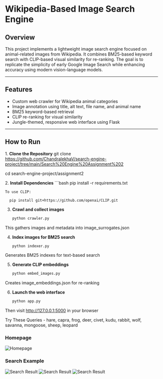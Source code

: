 # Wikipedia-Based Image Search Engine

##  Overview
This project implements a lightweight image search engine focused on animal-related images from Wikipedia. It combines BM25-based keyword search with CLIP-based visual similarity for re-ranking. The goal is to replicate the simplicity of early Google Image Search while enhancing accuracy using modern vision-language models.

---

## Features
-  Custom web crawler for Wikipedia animal categories  
-  Image annotation using title, alt text, file name, and animal name  
-  BM25 keyword-based retrieval  
-  CLIP re-ranking for visual similarity  
-  Jungle-themed, responsive web interface using Flask  

---

## How to Run
1️. **Clone the Repository**
   git clone https://github.com/ChandralekhaV/search-engine-project/tree/main/Search%20Engine%20Assignment%202
   
   cd search-engine-project/assignment2

2️. **Install Dependencies**
    ```bash
    pip install -r requirements.txt
    
    
    To use CLIP:
      
      pip install git+https://github.com/openai/CLIP.git

3. **Crawl and collect images**  
   ```bash
   python crawler.py
This gathers images and metadata into image_surrogates.json

4. **Index images for BM25 search**
    ```bash
    python indexer.py
Generates BM25 indexes for text-based search

5. **Generate CLIP embeddings**
    ```bash
    python embed_images.py
Creates image_embeddings.json for re-ranking

6. **Launch the web interface**
     ```bash
     python app.py
Then visit http://127.0.0.1:5000 in your browser



Try These Queries - 
        hare, capra, frog, deer, civet, kudu, rabbit, wolf, savanna, mongoose, sheep, leopard 

### Homepage  
![Homepage](screenshots/Webpage.png)

### Search Example  
![Search Result](screenshots/hare.png)
![Search Result](screenshots/capra.png)
![Search Result](screenshots/frog.png)
